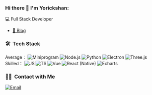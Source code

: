 ### Hi there 👋 I'm Yorickshan:

💻 Full Stack Developer<br>
- [📝 Blog](https://yorickshan.vercel.app/)

### 🛠 &nbsp;Tech Stack
Average：
![Miniprogram](https://img.shields.io/badge/-Miniprogram-333333?style=flat&logo=wechat)
![Node.js](https://img.shields.io/badge/-Node-333333?style=flat&logo=node.js)
![Python](https://img.shields.io/badge/-Python-333333?style=flat&logo=python)
![Electron](https://img.shields.io/badge/-Electron-333333?style=flat&logo=electron)
![Three.js](https://img.shields.io/badge/-Three.js-333333?style=flat&logo=three.js)
<br>
Skilled：
![JS](https://img.shields.io/badge/-JS-333333?style=flat&logo=javascript)
![TS](https://img.shields.io/badge/-TS-333333?style=flat&logo=typescript)
![Vue](https://img.shields.io/badge/-Vue-333333?style=flat&logo=vue.js)
![React (Native)](https://img.shields.io/badge/-React_(Native)-333333?style=flat&logo=react)
![Echarts](https://img.shields.io/badge/-Echarts-333333?style=flat&logo=Apache-ECharts)

### 🤝🏻 &nbsp;Contact with Me
<a href="mailto:yorickshan@gmail.com"><img alt="Email" src="https://img.shields.io/badge/Email-yorickshan@gmail.com-blue?style=flat-square&logo=gmail"></a>
